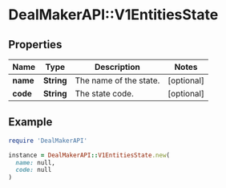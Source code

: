 # DealMakerAPI::V1EntitiesState

## Properties

| Name | Type | Description | Notes |
| ---- | ---- | ----------- | ----- |
| **name** | **String** | The name of the state. | [optional] |
| **code** | **String** | The state code. | [optional] |

## Example

```ruby
require 'DealMakerAPI'

instance = DealMakerAPI::V1EntitiesState.new(
  name: null,
  code: null
)
```

